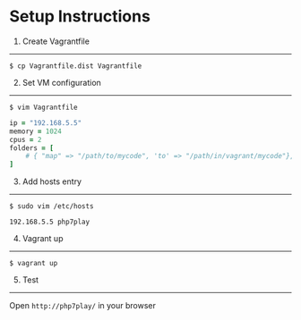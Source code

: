 Setup Instructions
==================

1. Create Vagrantfile
---------------------

```
$ cp Vagrantfile.dist Vagrantfile
```

2. Set VM configuration
-----------------------

```
$ vim Vagrantfile
```

```ruby
ip = "192.168.5.5"
memory = 1024
cpus = 2
folders = [
    # { "map" => "/path/to/mycode", 'to' => "/path/in/vagrant/mycode"},
]
```

3. Add hosts entry
------------------

```
$ sudo vim /etc/hosts
```

```
192.168.5.5 php7play
```

4. Vagrant up
-------------

```
$ vagrant up
```

5. Test
-------------

Open `http://php7play/` in your browser
